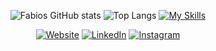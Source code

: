 <div align="center">

![Fabios GitHub stats](https://github-readme-stats.vercel.app/api?username=Gomessh&show_icons=true&theme=radical) 
![Top Langs](https://github-readme-stats.vercel.app/api/top-langs/?username=Gomessh&layout=compact)
[![My Skills](https://skillicons.dev/icons?i=js,html,css,flutter,nodejs,react,typescript,ruby,php,postgres)](https://skillicons.dev)

[![Website](https://img.shields.io/badge/Website-%230077B5.svg?style=for-the-badge)](https://yourwebsite.com)
[![LinkedIn](https://img.shields.io/badge/LinkedIn-%230077B5.svg?style=for-the-badge)](https://linkedin.com/in/fábiohgomes)
[![Instagram](https://img.shields.io/badge/Instagram-%23E4405F.svg?style=for-the-badge)](https://instagram.com/hgfabio_)

</div>
